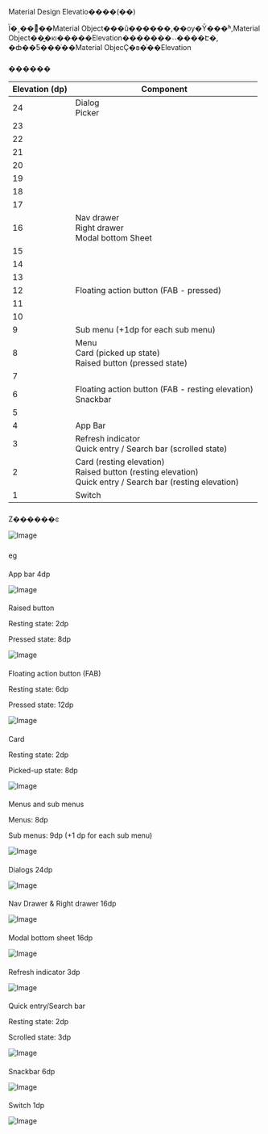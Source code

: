 ##
Material Design Elevatio����(��)


Ϊ�˱��ⲻͬ��Material Object���û������,��ѹ�Ȳ���ʱ,Material Object��̬�ĸı�����Elevation�������˴˴����Է�,
�ȸ��Ƽ���ͬ��Material ObjecҪ�в�ͬ��Elevation


###
������

Elevation (dp)|Component
---|---
24|Dialog<br>Picker
23|
22|
21|
20|
19|
18|
17|
16|Nav drawer<br>Right drawer<br>Modal bottom Sheet
15|
14|
13|
12|Floating action button (FAB - pressed)
11|
10|
9|Sub menu (+1dp for each sub menu)
8|Menu<br>Card (picked up state)<br>Raised button (pressed state)
7|
6|Floating action button (FAB - resting elevation)<br>Snackbar
5|
4|App Bar
3|Refresh indicator<br>Quick entry / Search bar (scrolled state)
2|Card (resting elevation)<br>Raised button (resting elevation)<br>Quick entry / Search bar (resting elevation)
1|Switch

###
Z������ͼ


![Image](/Android/Material&nbsp;Design&nbsp;Elevation/_001.png)

###
eg


####
App bar 4dp


![Image](/Android/Material&nbsp;Design&nbsp;Elevation/_002.png)

####
Raised button


Resting state: 2dp

Pressed state: 8dp

![Image](/Android/Material&nbsp;Design&nbsp;Elevation/_003.png)

####
Floating action button (FAB)


Resting state: 6dp

Pressed state: 12dp

![Image](/Android/Material&nbsp;Design&nbsp;Elevation/_004.png)

####
Card


Resting state: 2dp

Picked-up state: 8dp

![Image](/Android/Material&nbsp;Design&nbsp;Elevation/_005.png)

####
Menus and sub menus


Menus: 8dp

Sub menus: 9dp (+1 dp for each sub menu)

![Image](/Android/Material&nbsp;Design&nbsp;Elevation/_006.png)

####
Dialogs 24dp


![Image](/Android/Material&nbsp;Design&nbsp;Elevation/_007.png)

####
Nav Drawer & Right drawer 16dp


![Image](/Android/Material&nbsp;Design&nbsp;Elevation/_008.png)

####
Modal bottom sheet 16dp


![Image](/Android/Material&nbsp;Design&nbsp;Elevation/_009.png)

####
Refresh indicator 3dp


![Image](/Android/Material&nbsp;Design&nbsp;Elevation/_010.png)

####
Quick entry/Search bar


Resting state: 2dp

Scrolled state: 3dp

![Image](/Android/Material&nbsp;Design&nbsp;Elevation/_011.png)

####
Snackbar 6dp


![Image](/Android/Material&nbsp;Design&nbsp;Elevation/_012.png)

####
Switch 1dp


![Image](/Android/Material&nbsp;Design&nbsp;Elevation/_013.png)
